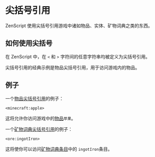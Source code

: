 # 尖括号引用

ZenScript 使用尖括号引用游戏中诸如物品、实体、矿物词典之类的东西。

## 如何使用尖括号

在 ZenScript 中，在 `<` 和 `>` 字符间的任意字符串均被定义为尖括号引用。

尖括号引用的经典示例是物品尖括号引用，用于访问游戏内的物品。

## 例子

一个[物品尖括号引用](/Vanilla/Brackets/Bracket_Item/)的例子：

    <minecraft:apple>
    

这将允许你访问游戏中的[物品](/Vanilla/Items/IItemStack/)`苹果`。

一个[矿物词典尖括号引用](/Vanilla/Brackets/Bracket_Ore/)的例子：

    <ore:ingotIron>
    

这将使你可以访问[矿物词典条目](/Vanilla/OreDict/IOreDictEntry/)中的 `ingotIron`条目。